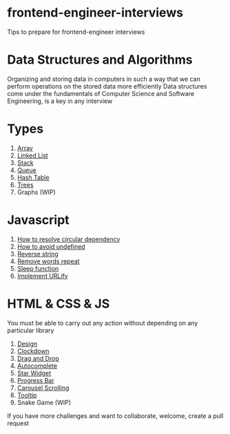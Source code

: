 # frontend-engineer-interviews

Tips to prepare for frontend-engineer interviews

# Data Structures and Algorithms

Organizing and storing data in computers in such a way that we can perform operations on the stored data more efficiently
Data structures come under the fundamentals of Computer Science and Software Engineering, is a key in any interview

# Types

1. [Array](https://github.com/mtorre4580/frontend-engineer-interviews/tree/main/data-structures/array)
2. [Linked List](https://github.com/mtorre4580/frontend-engineer-interviews/tree/main/data-structures/linked-list)
3. [Stack](https://github.com/mtorre4580/frontend-engineer-interviews/tree/main/data-structures/stack)
4. [Queue](https://github.com/mtorre4580/frontend-engineer-interviews/tree/main/data-structures/queue)
5. [Hash Table](https://github.com/mtorre4580/frontend-engineer-interviews/tree/main/data-structures/hash-table)
6. [Trees](https://github.com/mtorre4580/frontend-engineer-interviews/tree/main/data-structures/tree)
7. Graphs (WIP)

# Javascript

1. [How to resolve circular dependency](https://github.com/mtorre4580/frontend-engineer-interviews/tree/main/js/challenge1)
2. [How to avoid undefined](https://github.com/mtorre4580/frontend-engineer-interviews/tree/main/js/challenge2)
3. [Reverse string](https://github.com/mtorre4580/frontend-engineer-interviews/tree/main/js/challenge3)
4. [Remove words repeat](https://github.com/mtorre4580/frontend-engineer-interviews/tree/main/js/challenge4)
5. [Sleep function](https://github.com/mtorre4580/frontend-engineer-interviews/tree/main/js/challenge5)
6. [Implement URLify](https://github.com/mtorre4580/frontend-engineer-interviews/tree/main/js/challenge6)

# HTML & CSS & JS

You must be able to carry out any action without depending on any particular library

1. [Design](https://github.com/mtorre4580/frontend-engineer-interviews/tree/main/html%20%26%26%20css/challenge1)
2. [Clockdown](https://github.com/mtorre4580/frontend-engineer-interviews/tree/main/html%20%26%26%20css/challenge2)
3. [Drag and Drop](https://github.com/mtorre4580/frontend-engineer-interviews/tree/main/html%20%26%26%20css/challenge3)
4. [Autocomplete](https://github.com/mtorre4580/frontend-engineer-interviews/tree/main/html%20%26%26%20css/challenge4)
5. [Star Widget](https://github.com/mtorre4580/frontend-engineer-interviews/tree/main/html%20%26%26%20css/challenge5)
6. [Progress Bar](https://github.com/mtorre4580/frontend-engineer-interviews/tree/main/html%20%26%26%20css/challenge6)
7. [Carousel Scrolling](https://github.com/mtorre4580/frontend-engineer-interviews/tree/main/html%20%26%26%20css/challenge7)
8. [Tooltip](https://github.com/mtorre4580/frontend-engineer-interviews/tree/main/html%20%26%26%20css/challenge8)
9. Snake Game (WIP)
    
If you have more challenges and want to collaborate, welcome, create a pull request

